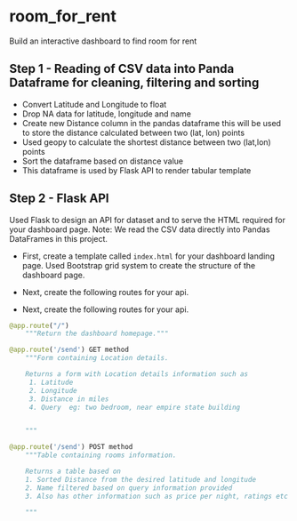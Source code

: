 # room_for_rent

Build an interactive dashboard to find room for rent 

## Step 1 - Reading of CSV data into Panda Dataframe for cleaning, filtering and sorting
* Convert Latitude and Longitude to float
* Drop NA data for latitude, longitude and name
* Create new Distance column in the pandas dataframe this will be used to store the distance calculated between two (lat, lon) points
* Used geopy to calculate the shortest distance between two (lat,lon) points
* Sort the dataframe based on distance value 
* This dataframe is used by Flask API to render tabular template


## Step 2 - Flask API

Used Flask to design an API for dataset and to serve the HTML required for your dashboard page. Note: We read the CSV data directly into Pandas DataFrames in this project. 

* First, create a template called `index.html` for your dashboard landing page. Used Bootstrap grid system to create the structure of the dashboard page.

* Next, create the following routes for your api.

* Next, create the following routes for your api.

```python
@app.route("/")
    """Return the dashboard homepage."""
```
```python
@app.route('/send') GET method
    """Form containing Location details.

    Returns a form with Location details information such as 
     1. Latitude
     2. Longitude
     3. Distance in miles
     4. Query  eg: two bedroom, near empire state building 


    """
```
```python
@app.route('/send') POST method
    """Table containing rooms information.

    Returns a table based on 
    1. Sorted Distance from the desired latitude and longitude
    2. Name filtered based on query information provided
    3. Also has other information such as price per night, ratings etc
   
    """
```
